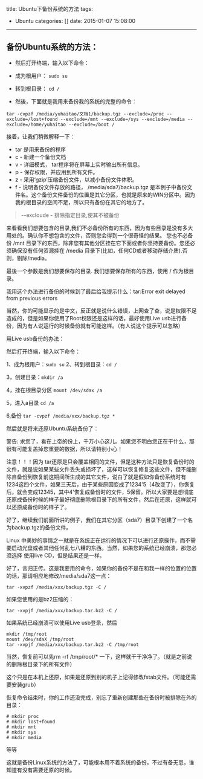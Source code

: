 title: Ubuntu下备份系统的方法
tags:
  - Ubuntu
categories: []
date: 2015-01-07 15:08:00
---
## 备份Ubuntu系统的方法：

- 然后打开终端，输入以下命令：

- 成为根用户：
`sudo su`  
- 转到根目录：
`cd /`
<!--more-->
- 然後，下面就是我用来备份我的系统的完整的命令：
```
tar -cvpzf /media/yuhaitao/文档1/backup.tgz --exclude=/proc --exclude=/lost+found --exclude=/mnt --exclude=/sys --exclude=/media --exclude=/home/yuhaitao --exclude=/boot /
```

接着，让我们稍微解释一下：
- tar 是用来备份的程序
- c - 新建一个备份文档
- v - 详细模式， tar程序将在屏幕上实时输出所有信息。
- p - 保存权限，并应用到所有文件。
- z - 采用‘gzip’压缩备份文件，以减小备份文件体积。
- f - 说明备份文件存放的路径， /media/sda7/backup.tgz 是本例子中备份文件名。这个备份文件备份的位置是其它分区，也就是原来的WIN分区中。因为我的根目录的空间不足，所以只有备份在其它的地方了。

> --excloude - 排除指定目录,使其不被备份

来看看我们想要包含的目录,我们不必备份所有的东西，因为有些目录是没有多大用处的。确认你不想包含的文件，否则您会得到一个很奇怪的结果。 您也不必备份 /mnt 目录下的东西，除非您有其他分区挂在它下面或者你坚持要备份。您还必须确保没有任何资源挂在 /media 目录下(比如，任何CD或者移动存储介质).否则，剔除/media。

最後一个参数是我们想要保存的目录. 我们想要保存所有的东西，使用 / 作为根目录。

我用这个办法进行备份的时候到了最后给我提示什么：tar:Error exit delayed from previous errors

当然，你的可能显示的是中文，反正就是说什么错误，上网查了查，说是权限不足造成的，但是如果你使用了Root权限还是这样的话，最好使用Live usb进行备份，因为有人说运行的时候备份就有可能这样。（有人说这个提示可以忽略）

用Live usb备份的办法：

然后打开终端，输入以下命令：

1、成为根用户：`sudo su`
2、转到根目录：`cd /`

3，创建目录：`mkdir /a`

4，挂在根目录分区 `mount /dev/sdax /a`

5，进入a目录 `cd /a`

6,备份 `tar -cvpzf /media/xxx/backup.tgz *`



然后就是将来还原Ubuntu系统备份了：

警告: 求您了，看在上帝的份上，千万小心这儿。如果您不明白您正在干什么，那很有可能复盖掉您重要的数据，所以请特别小心！

注意！！！因为 tar还原是只会覆盖相同的文件，但是这种方法只是恢复备份时的文件，就是说如果某些文件丢失或损坏了，这样可以恢复修复这些文件，但不能删除自备份到恢复前这期间所生成的其它文件，说白了就是假如你备份系统时有1234这四个文件，如果三天后，由于某些原因变成了1234'5（4改变了），你恢复后，就会变成12345，其中4'恢复成备份时的文件，5保留。所以大家要是想彻底还原成备份时候的样子最好彻底删除根目录下的所有文件，然后在还原，这样就可以还原成备份时的样子了。

好了，继续我们前面所讲的例子，我们在其它分区（sda7）目录下创建了一个名为backup.tgz的备份文件。

Linux 中美妙的事情之一就是在系统正在运行的情况下可以进行还原操作，而不需要启动光盘或者其他任何乱七八糟的东西。当然，如果您的系统已经崩溃，那您必须选择 使用live CD，但是结果还是一样。

好了，言归正传。这是我要用的命令，如果你的备份不是在和我一样的位置的位置的话，那请相应地修改/media/sda7这一点：

`tar -xvpzf /media/xxx/backup.tgz -C /`

如果您使用的是bz2压缩的：

`tar -xvpjf /media/xxx/backup.tar.bz2 -C /`

如果系统已经崩溃可以使用Live usb登录，然后
```
mkdir /tmp/root
mount /dev/sdaX /tmp/root
tar -xvpjf /media/xxx/backup.tar.bz2 -C /tmp/root
```
当然，恢复前可以先rm -rf /tmp/root/* 一下，这样就干干净净了。（就是之前说的删除根目录下的所有文件）

这个只是在本机上还原，如果是还原到别的机子上记得修改fstab文件。（可能还需要安装grub）

恢复命令结束时，你的工作还没完成，别忘了重新创建那些在备份时被排除在外的目录：
```
# mkdir proc
# mkdir lost+found
# mkdir mnt
# mkdir sys
# mkdir media
```
等等

这就是备份Linux系统的方法了，可能根本用不着系统的备份，不过有备无患，谁知道有没有需要还原的时候。
